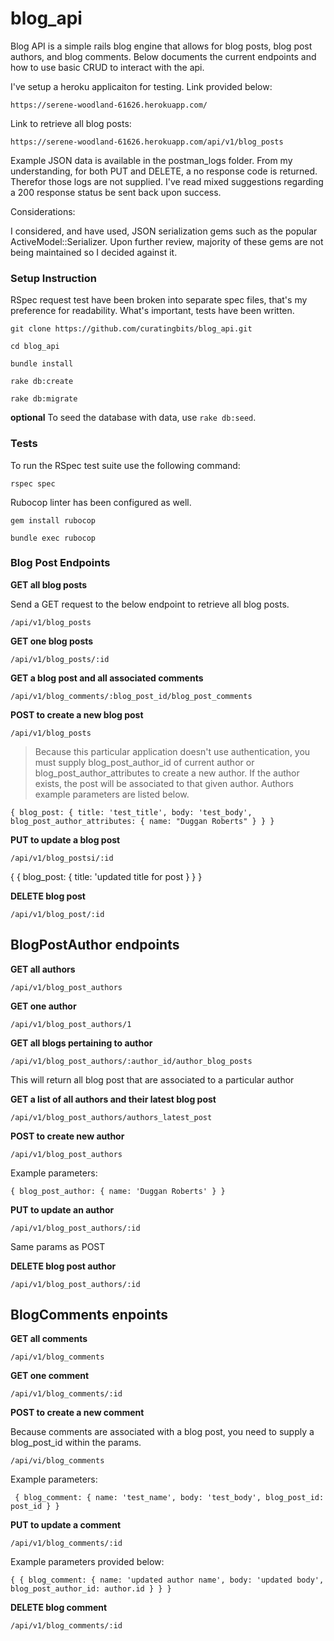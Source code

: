 # blog_api

Blog API is a simple rails blog engine that allows for blog posts, blog post authors, and blog comments. Below documents the current endpoints and how to use basic CRUD to interact with the api.

I've setup a heroku applicaiton for testing. Link provided below:

`https://serene-woodland-61626.herokuapp.com/`

Link to retrieve all blog posts:

`https://serene-woodland-61626.herokuapp.com/api/v1/blog_posts`

Example JSON data is available in the postman_logs folder. From my understanding, for both PUT and DELETE, a no response code is returned. Therefor those logs are not supplied. I've read mixed suggestions regarding a 200 response status be sent back upon success.

Considerations:

I considered, and have used, JSON serialization gems such as the popular  ActiveModel::Serializer. Upon further review, majority of these gems are not being maintained so I decided against it.


### Setup Instruction

 RSpec request test have been broken into separate spec files, that's my preference for readability. What's important, tests have been written. 

`git clone https://github.com/curatingbits/blog_api.git`

`cd blog_api`

`bundle install`

`rake db:create`

`rake db:migrate`

**optional**
To seed the database with data, use `rake db:seed`.

### Tests
To run the RSpec test suite use the following command:

`rspec spec`

Rubocop linter has been configured as well.

`gem install rubocop`

`bundle exec rubocop`

### Blog Post Endpoints

**GET all blog posts**

 Send a GET request to the below endpoint to retrieve all blog posts.
 
 `/api/v1/blog_posts`
 
**GET one blog posts**

`/api/v1/blog_posts/:id`

**GET a blog post and all associated comments**

`/api/v1/blog_comments/:blog_post_id/blog_post_comments`


**POST to create a new blog post**

`/api/v1/blog_posts`

> Because this particular application doesn't use authentication, you must supply blog_post_author_id of current author or blog_post_author_attributes to create a new author. If the author exists, the post will be associated to that given author. Authors example parameters are listed below.

`{ blog_post: { title: 'test_title', body: 'test_body', blog_post_author_attributes: { name: "Duggan Roberts" } } }`

**PUT to update a blog post**

`/api/v1/blog_postsi/:id`

 { { blog_post: { title: 'updated title for post } } }

 **DELETE blog post**

 `/api/v1/blog_post/:id`

## BlogPostAuthor endpoints

**GET all authors**

`/api/v1/blog_post_authors`

**GET one author**

`/api/v1/blog_post_authors/1`

**GET all blogs pertaining to author**

`/api/v1/blog_post_authors/:author_id/author_blog_posts`

This will return all blog post that are associated to a particular author

**GET a list of all authors and their latest blog post**

`/api/v1/blog_post_authors/authors_latest_post`


**POST to create new author**

`/api/v1/blog_post_authors`

Example parameters:

`{ blog_post_author: { name: 'Duggan Roberts' } }`

**PUT to update an author**

`/api/v1/blog_post_authors/:id`

Same params as POST

**DELETE blog post author**

`/api/v1/blog_post_authors/:id`

## BlogComments enpoints

**GET all comments**

`/api/v1/blog_comments`

**GET one comment**

`/api/v1/blog_comments/:id`

**POST to create a new comment**

Because comments are associated with a blog post, you need to supply a blog_post_id within the params.

`/api/vi/blog_comments`

Example parameters:

` { blog_comment: { name: 'test_name', body: 'test_body', blog_post_id: post_id } }`

**PUT to update a comment**

`/api/v1/blog_comments/:id`

Example parameters provided below:

 `{ { blog_comment: { name: 'updated author name', body: 'updated body', blog_post_author_id: author.id } } }`

 **DELETE blog comment**

 `/api/v1/blog_comments/:id`
















